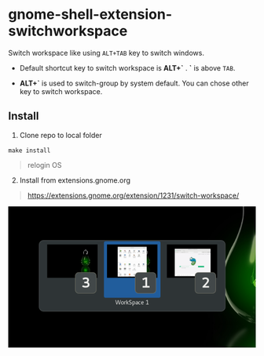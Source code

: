 # gnome-shell-extension-switchworkspace

Switch workspace like using `ALT+TAB` key to switch windows.

* Default shortcut key to switch workspace is **ALT+\`** . **\`** is above `TAB`.

* **ALT+\`** is used to switch-group by system default. You can chose other key to switch workspace.

## Install

1. Clone repo to local folder

```
make install
```

> relogin OS

2. Install from extensions.gnome.org

> https://extensions.gnome.org/extension/1231/switch-workspace/

![screenshot](/Screenshot.png)
